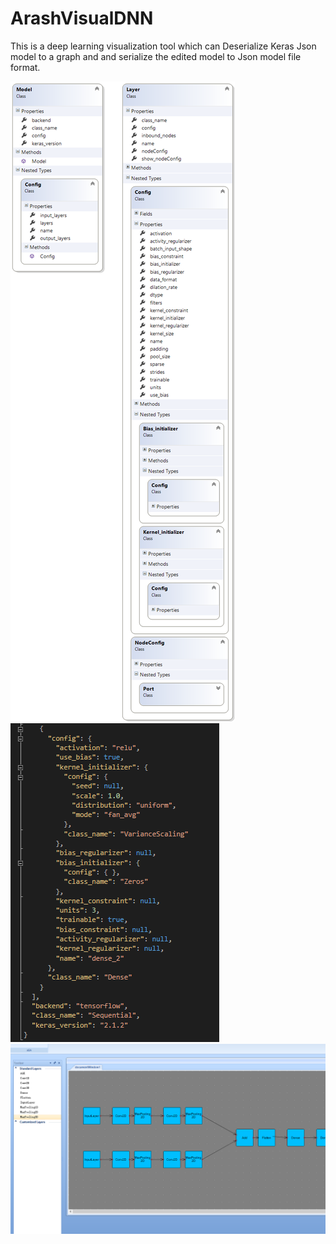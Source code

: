 # ArashVisualDNN
This is a deep learning visualization tool which can Deserialize Keras Json model to a graph and and serialize the edited model to Json model file format.


<img src="LayerAndModelClassObject.png" alt="Layer and Model" class="inline" />
<img src="Code.png" alt="Json" class="inline" />
<img src="deepVis.png" alt="DeepVis" class="inline" />

